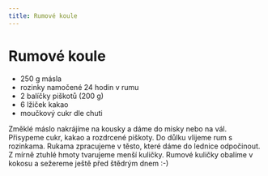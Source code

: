 ```yaml
---
title: Rumové koule
---
```


# Rumové koule

* 250 g másla
* rozinky namočené 24 hodin v rumu
* 2 balíčky piškotů (200 g)
* 6 lžiček kakao
* moučkový cukr dle chuti

Změklé máslo nakrájíme na kousky a dáme do misky nebo na vál. Přisypeme cukr,
kakao a rozdrcené piškoty. Do důlku vlijeme rum s rozinkama. Rukama zpracujeme
v těsto, které dáme do lednice odpočinout. Z mírně ztuhlé hmoty tvarujeme menší
kuličky. Rumové kuličky obalíme v kokosu a sežereme ještě před štědrým dnem :-)
